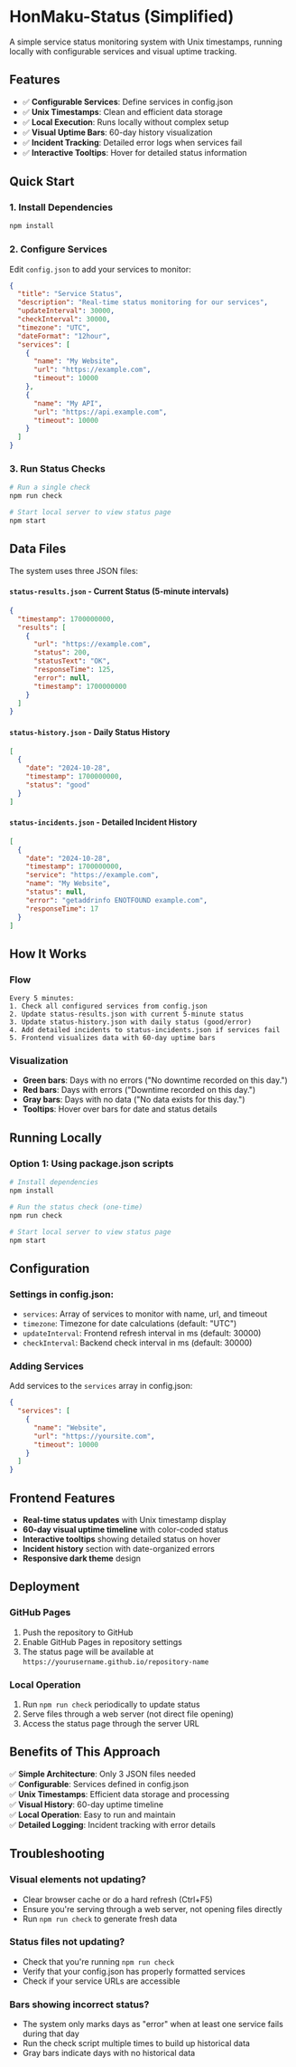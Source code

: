 # HonMaku-Status (Simplified)

A simple service status monitoring system with Unix timestamps, running locally with configurable services and visual uptime tracking.

## Features

- ✅ **Configurable Services**: Define services in config.json
- ✅ **Unix Timestamps**: Clean and efficient data storage
- ✅ **Local Execution**: Runs locally without complex setup
- ✅ **Visual Uptime Bars**: 60-day history visualization
- ✅ **Incident Tracking**: Detailed error logs when services fail
- ✅ **Interactive Tooltips**: Hover for detailed status information

## Quick Start

### 1. Install Dependencies
```bash
npm install
```

### 2. Configure Services
Edit `config.json` to add your services to monitor:
```json
{
  "title": "Service Status",
  "description": "Real-time status monitoring for our services",
  "updateInterval": 30000,
  "checkInterval": 30000,
  "timezone": "UTC",
  "dateFormat": "12hour",
  "services": [
    {
      "name": "My Website",
      "url": "https://example.com",
      "timeout": 10000
    },
    {
      "name": "My API",
      "url": "https://api.example.com",
      "timeout": 10000
    }
  ]
}
```

### 3. Run Status Checks
```bash
# Run a single check
npm run check

# Start local server to view status page
npm start
```

## Data Files

The system uses three JSON files:

#### `status-results.json` - Current Status (5-minute intervals)
```json
{
  "timestamp": 1700000000,
  "results": [
    {
      "url": "https://example.com",
      "status": 200,
      "statusText": "OK",
      "responseTime": 125,
      "error": null,
      "timestamp": 1700000000
    }
  ]
}
```

#### `status-history.json` - Daily Status History
```json
[
  {
    "date": "2024-10-28",
    "timestamp": 1700000000,
    "status": "good"
  }
]
```

#### `status-incidents.json` - Detailed Incident History
```json
[
  {
    "date": "2024-10-28",
    "timestamp": 1700000000,
    "service": "https://example.com",
    "name": "My Website",
    "status": null,
    "error": "getaddrinfo ENOTFOUND example.com",
    "responseTime": 17
  }
]
```

## How It Works

### Flow
```
Every 5 minutes:
1. Check all configured services from config.json
2. Update status-results.json with current 5-minute status
3. Update status-history.json with daily status (good/error)
4. Add detailed incidents to status-incidents.json if services fail
5. Frontend visualizes data with 60-day uptime bars
```

### Visualization
- **Green bars**: Days with no errors ("No downtime recorded on this day.")
- **Red bars**: Days with errors ("Downtime recorded on this day.") 
- **Gray bars**: Days with no data ("No data exists for this day.")
- **Tooltips**: Hover over bars for date and status details

## Running Locally

### Option 1: Using package.json scripts
```bash
# Install dependencies
npm install

# Run the status check (one-time)
npm run check

# Start local server to view status page
npm start
```

## Configuration

### Settings in config.json:
- `services`: Array of services to monitor with name, url, and timeout
- `timezone`: Timezone for date calculations (default: "UTC")
- `updateInterval`: Frontend refresh interval in ms (default: 30000)
- `checkInterval`: Backend check interval in ms (default: 30000)

### Adding Services
Add services to the `services` array in config.json:
```json
{
  "services": [
    {
      "name": "Website",
      "url": "https://yoursite.com",
      "timeout": 10000
    }
  ]
}
```

## Frontend Features

- **Real-time status updates** with Unix timestamp display
- **60-day visual uptime timeline** with color-coded status
- **Interactive tooltips** showing detailed status on hover
- **Incident history** section with date-organized errors
- **Responsive dark theme** design

## Deployment

### GitHub Pages
1. Push the repository to GitHub
2. Enable GitHub Pages in repository settings
3. The status page will be available at `https://yourusername.github.io/repository-name`

### Local Operation
1. Run `npm run check` periodically to update status
2. Serve files through a web server (not direct file opening)
3. Access the status page through the server URL

## Benefits of This Approach

✅ **Simple Architecture**: Only 3 JSON files needed  
✅ **Configurable**: Services defined in config.json  
✅ **Unix Timestamps**: Efficient data storage and processing  
✅ **Visual History**: 60-day uptime timeline  
✅ **Local Operation**: Easy to run and maintain  
✅ **Detailed Logging**: Incident tracking with error details

## Troubleshooting

### Visual elements not updating?
- Clear browser cache or do a hard refresh (Ctrl+F5)
- Ensure you're serving through a web server, not opening files directly
- Run `npm run check` to generate fresh data

### Status files not updating?
- Check that you're running `npm run check` 
- Verify that your config.json has properly formatted services
- Check if your service URLs are accessible

### Bars showing incorrect status?
- The system only marks days as "error" when at least one service fails during that day
- Run the check script multiple times to build up historical data
- Gray bars indicate days with no historical data
